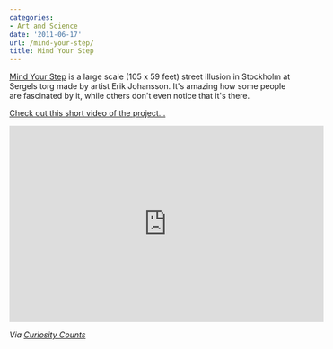 ```yaml
---
categories:
- Art and Science
date: '2011-06-17'
url: /mind-your-step/
title: Mind Your Step
---
```


<a href="http://alltelleringet.com/generation7/">Mind Your Step</a> is a large scale (105 x 59 feet) street illusion in Stockholm at Sergels torg made by artist Erik Johansson. It's amazing how some people are fascinated by it, while others don't even notice that it's there.

<a href="https://www.youtube.com/watch?v=6pDfC1om4BQ">Check out this short video of the project...</a>

<p align="center"><div class="fluid-vids"><iframe width="560" height="349" src="https://www.youtube.com/embed/6pDfC1om4BQ?rel=0" frameborder="0" allowfullscreen></iframe></div></p>

<em>Via <a href="http://curiositycounts.com/post/6353257752/mind-your-step-giant-optical-illusion-in">Curiosity Counts</a></em>